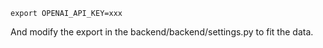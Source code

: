 ```shell
export OPENAI_API_KEY=xxx
```

And modify the export in the backend/backend/settings.py to fit the data.
